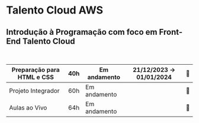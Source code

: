 # Talento Cloud AWS

## Introdução à Programação com foco em Front-End   Talento Cloud     
<BR>

| Preparação para HTML e CSS | 40h | Em andamento| 21/12/2023 → 01/01/2024 | 📁|
| --- | --- | --- | --- | --- |
| Projeto Integrador | 60h | Em andamento|  | 📁 |
| Aulas ao Vivo | 64h | Em andamento |  | 📁 |
